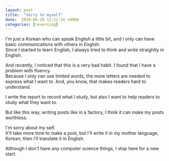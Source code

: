 ```yaml
---
layout: post
title:  "Sorry to myself"
date:  2019-06-28 12:22:34 +0900
categories: [reversing]
---
```

I'm just a Korean who can speak English a little bit, and I only can have basic communications with others in English.  
Since I started to learn English, I always tried to think and write straightly in English.

And recently, I noticed that this is a very bad habit. I found that I have a problem with fluency.  
Because I only can use limited words, the more letters are needed to express what I want to. And, you know, that makes readers hard to understand.

I write the report to record what I study, but also I want to help readers to study what they want to.

But like this way, writing posts like in a factory, I think it can make my posts worthless.

I'm sorry about my self.  
It'll take more time to make a post, but I'll write it in my mother language, Korean, then I'll translate it in English.

Although I don't have any computer science things, I stop here for a new start.
